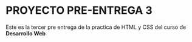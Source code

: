 # PROYECTO PRE-ENTREGA 3

Este es la tercer pre entrega de la practica de HTML y CSS del curso de **Desarrollo Web**
